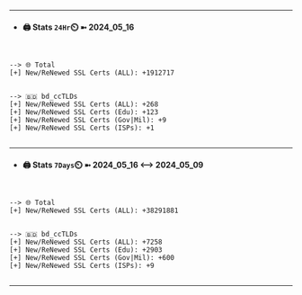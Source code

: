

---
- #### 🖨️ **Stats** `24Hr`⏲️ ➼ 2024_05_16
```console


--> 🌐 Total
[+] New/ReNewed SSL Certs (ALL): +1912717


--> 🇧🇩 bd_ccTLDs
[+] New/ReNewed SSL Certs (ALL): +268
[+] New/ReNewed SSL Certs (Edu): +123
[+] New/ReNewed SSL Certs (Gov|Mil): +9
[+] New/ReNewed SSL Certs (ISPs): +1


```

---
- #### 🖨️ **Stats** `7Days`⏲️ ➼ 2024_05_16 <--> 2024_05_09
```console


--> 🌐 Total
[+] New/ReNewed SSL Certs (ALL): +38291881


--> 🇧🇩 bd_ccTLDs
[+] New/ReNewed SSL Certs (ALL): +7258
[+] New/ReNewed SSL Certs (Edu): +2903
[+] New/ReNewed SSL Certs (Gov|Mil): +600
[+] New/ReNewed SSL Certs (ISPs): +9


```

---

